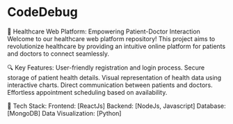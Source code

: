 # CodeDebug
🏥 Healthcare Web Platform: Empowering Patient-Doctor Interaction  Welcome to our healthcare web platform repository! This project aims to revolutionize healthcare by providing an intuitive online platform for patients and doctors to connect seamlessly.

🔍 Key Features:
User-friendly registration and login process.
Secure storage of patient health details.
Visual representation of health data using interactive charts.
Direct communication between patients and doctors.
Effortless appointment scheduling based on availability.

🚀 Tech Stack:
Frontend: [ReactJs]
Backend: [NodeJs, Javascript]
Database: [MongoDB]
Data Visualization: [Python]

